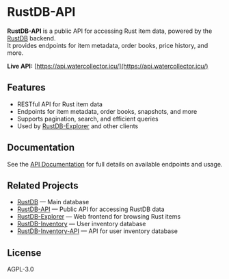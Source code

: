 # RustDB-API

**RustDB-API** is a public API for accessing Rust item data, powered by the [RustDB](https://github.com/FrantisekSilhan/RustDB) backend.  
It provides endpoints for item metadata, order books, price history, and more.

**Live API:** [https://api.watercollector.icu/](https://api.watercollector.icu/)

## Features

- RESTful API for Rust item data
- Endpoints for item metadata, order books, snapshots, and more
- Supports pagination, search, and efficient queries
- Used by [RustDB-Explorer](https://github.com/FrantisekSilhan/RustDB-Explorer) and other clients

## Documentation

See the [API Documentation](https://github.com/FrantisekSilhan/RustDB-API/blob/main/API.md) for full details on available endpoints and usage.

## Related Projects

- [RustDB](https://github.com/FrantisekSilhan/RustDB) — Main database
- [RustDB-API](https://github.com/FrantisekSilhan/RustDB-API) — Public API for accessing RustDB data
- [RustDB-Explorer](https://github.com/FrantisekSilhan/RustDB-Explorer) — Web frontend for browsing Rust items
- [RustDB-Inventory](https://github.com/FrantisekSilhan/RustDB-Inventory) — User inventory database
- [RustDB-Inventory-API](https://github.com/FrantisekSilhan/RustDB-Inventory-API) — API for user inventory database

## License

AGPL-3.0
